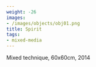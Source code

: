 ```yaml
---
weight: -26
images:
- /images/objects/obj01.png
title: Spirit
tags:
- mixed-media
---
```

Mixed technique, 60x60cm, 2014
